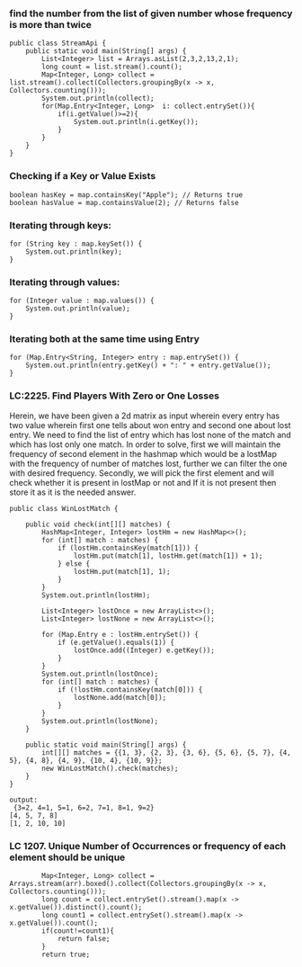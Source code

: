 ### find the number from the list of given number whose frequency is more than twice
```
public class StreamApi {
    public static void main(String[] args) {
        List<Integer> list = Arrays.asList(2,3,2,13,2,1);
        long count = list.stream().count();
        Map<Integer, Long> collect = list.stream().collect(Collectors.groupingBy(x -> x, Collectors.counting()));
        System.out.println(collect);
        for(Map.Entry<Integer, Long>  i: collect.entrySet()){
            if(i.getValue()>=2){
                System.out.println(i.getKey());
            }
        }
    }
}
```
### Checking if a Key or Value Exists
```
boolean hasKey = map.containsKey("Apple"); // Returns true
boolean hasValue = map.containsValue(2); // Returns false
```
### Iterating through keys:
```
for (String key : map.keySet()) {
    System.out.println(key);
}
```
### Iterating through values:
```
for (Integer value : map.values()) {
    System.out.println(value);
}
```
### Iterating both at the same time using Entry
```
for (Map.Entry<String, Integer> entry : map.entrySet()) {
    System.out.println(entry.getKey() + ": " + entry.getValue());
}
```
### LC:2225. Find Players With Zero or One Losses
Herein, we have been given a 2d matrix as input wherein every entry has two value wherein first one tells about won entry and second one about lost entry. We need to find the list of entry which has lost none of the match and which has lost only one match. In  order to solve, first we will maintain the frequency of second element in the hashmap which would be a lostMap with the frequency of number of matches lost, further we can filter the one with desired frequency. Secondly, we will pick the first element and will check whether it is present in lostMap or not and If it is not present then store it as it is the needed answer.

```
public class WinLostMatch {

    public void check(int[][] matches) {
        HashMap<Integer, Integer> lostHm = new HashMap<>();
        for (int[] match : matches) {
            if (lostHm.containsKey(match[1])) {
                lostHm.put(match[1], lostHm.get(match[1]) + 1);
            } else {
                lostHm.put(match[1], 1);
            }
        }
        System.out.println(lostHm);

        List<Integer> lostOnce = new ArrayList<>();
        List<Integer> lostNone = new ArrayList<>();

        for (Map.Entry e : lostHm.entrySet()) {
            if (e.getValue().equals(1)) {
                lostOnce.add((Integer) e.getKey());
            }
        }
        System.out.println(lostOnce);
        for (int[] match : matches) {
            if (!lostHm.containsKey(match[0])) {
                lostNone.add(match[0]);
            }
        }
        System.out.println(lostNone);
    }

    public static void main(String[] args) {
        int[][] matches = {{1, 3}, {2, 3}, {3, 6}, {5, 6}, {5, 7}, {4, 5}, {4, 8}, {4, 9}, {10, 4}, {10, 9}};
        new WinLostMatch().check(matches);
    }
}

output:
 {3=2, 4=1, 5=1, 6=2, 7=1, 8=1, 9=2}
[4, 5, 7, 8]
[1, 2, 10, 10]
```

### LC 1207. Unique Number of Occurrences or frequency of each element should be unique
```
        Map<Integer, Long> collect = Arrays.stream(arr).boxed().collect(Collectors.groupingBy(x -> x, Collectors.counting()));
        long count = collect.entrySet().stream().map(x -> x.getValue()).distinct().count();
        long count1 = collect.entrySet().stream().map(x -> x.getValue()).count();
        if(count!=count1){
            return false;
        }
        return true;
```

